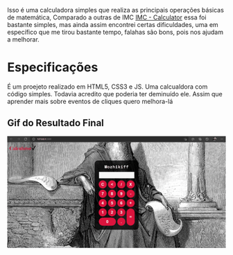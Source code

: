 <p>Isso é uma calculadora simples que realiza as principais operações básicas de matemática,
Comparado a outras de IMC <a href="https://github.com/Oleg-martsenie/IMC-Calculator">IMC - Calculator</a> essa foi bastante simples, mas ainda assim encontrei certas dificuldades, uma em específico que me tirou bastante tempo, falahas são bons, pois nos ajudam a melhorar.</p>

<h1>Especificações</h1>

<p>É um proejeto realizado em HTML5, CSS3 e JS. Uma calcualdora com código simples. Todavia acredito que poderia ter deminuído ele. Assim que aprender mais sobre eventos de cliques quero melhora-lá</p>

<h2>Gif do Resultado Final</h2>

<img src="img/Mozhikiff.gif"/>

